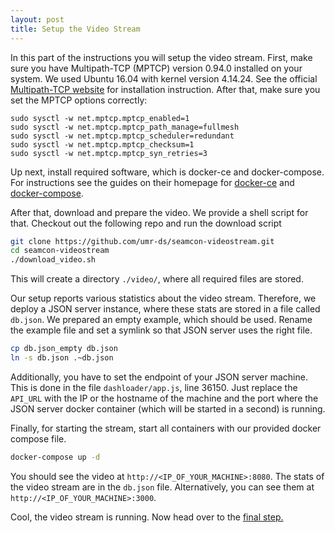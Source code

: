 ```yaml
---
layout: post
title: Setup the Video Stream
---
```


In this part of the instructions you will setup the video stream.
First, make sure you have Multipath-TCP (MPTCP) version 0.94.0 installed on your system.
We used Ubuntu 16.04 with kernel version 4.14.24.
See the official [Multipath-TCP website](https://multipath-tcp.org/pmwiki.php/Users/HowToInstallMPTCP?) for installation instruction.
After that, make sure you set the MPTCP options correctly:

```
sudo sysctl -w net.mptcp.mptcp_enabled=1
sudo sysctl -w net.mptcp.mptcp_path_manage=fullmesh
sudo sysctl -w net.mptcp.mptcp_scheduler=redundant
sudo sysctl -w net.mptcp.mptcp_checksum=1
sudo sysctl -w net.mptcp.mptcp_syn_retries=3
```

Up next, install required software, which is docker-ce and docker-compose. For instructions see the guides on their homepage for [docker-ce](https://docs.docker.com/install/linux/docker-ce/ubuntu/) and [docker-compose](https://docs.docker.com/compose/install/).

After that, download and prepare the video. We provide a shell script for that. Checkout out the following repo and run the download script

```sh
git clone https://github.com/umr-ds/seamcon-videostream.git
cd seamcon-videostream
./download_video.sh
```

This will create a directory `./video/`, where all required files are stored.

Our setup reports various statistics about the video stream. Therefore, we deploy a JSON server instance, where these stats are stored in a file called `db.json`. We prepared an empty example, which should be used. Rename the example file and set a symlink so that JSON server uses the right file.

```sh
cp db.json_empty db.json
ln -s db.json .~db.json
```

Additionally, you have to set the endpoint of your JSON server machine. This is done in the file `dashloader/app.js`, line 36150. Just replace the `API_URL` with the IP or the hostname of the machine and the port where the JSON server docker container (which will be started in a second) is running.

Finally, for starting the stream, start all containers with our provided docker compose file.

```sh
docker-compose up -d
```

You should see the video at `http://<IP_OF_YOUR_MACHINE>:8080`. The stats of the video stream are in the `db.json` file. Alternatively, you can see them at `http://<IP_OF_YOUR_MACHINE>:3000`.

Cool, the video stream is running. Now head over to the [final step.](install_apps)
